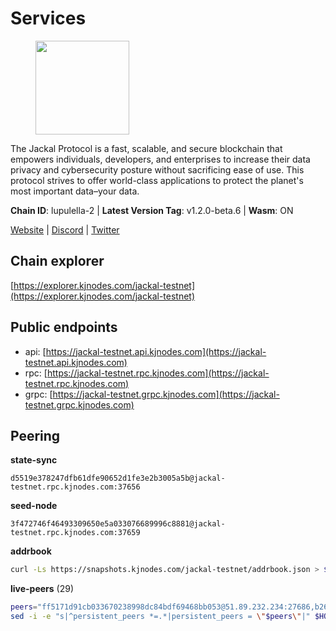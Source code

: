 # Services

<figure><img src="https://raw.githubusercontent.com/kj89/testnet_manuals/main/pingpub/logos/jackal.png" width="150" alt=""><figcaption></figcaption></figure>

The Jackal Protocol is a fast, scalable, and secure blockchain that empowers  individuals, developers, and enterprises to increase their data privacy and  cybersecurity posture without sacrificing ease of use. This protocol strives  to offer world-class applications to protect the planet's most important data–your data.

**Chain ID**: lupulella-2 | **Latest Version Tag**: v1.2.0-beta.6 | **Wasm**: ON

[Website](https://jackalprotocol.com) | [Discord](https://discord.com/invite/5GKym3p6rj) | [Twitter](https://twitter.com/Jackal_Protocol)




## Chain explorer
[https://explorer.kjnodes.com/jackal-testnet](https://explorer.kjnodes.com/jackal-testnet)

## Public endpoints

* api: [https://jackal-testnet.api.kjnodes.com](https://jackal-testnet.api.kjnodes.com)
* rpc: [https://jackal-testnet.rpc.kjnodes.com](https://jackal-testnet.rpc.kjnodes.com)
* grpc: [https://jackal-testnet.grpc.kjnodes.com](https://jackal-testnet.grpc.kjnodes.com)

## Peering

**state-sync**

```text
d5519e378247dfb61dfe90652d1fe3e2b3005a5b@jackal-testnet.rpc.kjnodes.com:37656
```

**seed-node**

```text
3f472746f46493309650e5a033076689996c8881@jackal-testnet.rpc.kjnodes.com:37659
```

**addrbook**
```bash
curl -Ls https://snapshots.kjnodes.com/jackal-testnet/addrbook.json > $HOME/.canine/config/addrbook.json
```

**live-peers** (29)
```bash
peers="ff5171d91cb033670238998dc84bdf69468bb053@51.89.232.234:27686,b26f63f307ca8e80033cbc618f7577e5be7f0c1a@95.217.118.96:27363,0394449cab5a29f24dd4f37683d3b7622f27c0fc@65.108.206.118:61156,bb36af02fd6e50f3bedbc58b3589bdc203d896fc@103.19.25.157:26656,d5519e378247dfb61dfe90652d1fe3e2b3005a5b@65.109.68.190:37656,5c2a752c9b1952dbed075c56c600c3a79b58c395@195.3.220.57:26906,4ea723e652f11433734ae2aa6f364ef0510d6636@16.163.74.176:26626,6c6c7f370febd64447770da8aec0b9d359d61565@65.109.70.23:17556,80420ad774e622bda8e1dfa9b80da11eee7eed1f@144.126.140.252:29656,09d9127972ded9e22f9f11833ed7fcfa149cf1fa@65.109.92.240:19126,2ededbdbd98580e22ae8c3676e37b6e1fc1d987b@142.132.248.253:23656,1b191fb9ef837dec648136097f94925a15dd85ab@213.170.135.20:26516,9a2c091798681f89b11f8eea370bf9c6284437c5@167.86.115.183:26656,11b91d243d43e761c96cfbf49f2f2bd06cce2df8@65.109.23.114:17556,0e3058446ee9b1ad449b5d3a60d5c4f92dd3785c@65.109.30.12:56656,5eedbfbe64b942f4ab54db3842acf3bfab034c24@161.97.74.88:46656,dbe4ae998efcb0b0fddfaa55b8cdf02b89894411@23.29.55.92:26656,e4e93ce4b050c9d821e15b69477f5da706121343@65.109.93.152:31656,372111fd8c3c11a57cd34db58b2bdd8d2b6e5005@172.104.19.93:26656,fd5b3021fe67406e63c1a3e3e89cb243bc0791c9@65.109.32.174:32656,b549c1092e37db22576e31f19cbec4b1b3b36503@116.202.227.117:37656,344d9c933f936f79f3d62eff5cd0b82775a79dac@162.19.239.230:26656,3c6d856a429224201d78c7f28026874d10a27f57@5.75.227.78:26656,451622fd913f6119a67f67e65f3ab82c3fbea529@78.107.253.133:32656,d3677c7a3f9ef42d5ba213ae84c4c5749f4ee787@44.204.38.21:26656,84af58201840781a0a62449d1dcdb0ad0cf5bdb3@91.223.3.144:26356,27238e2f804bf28a14c186a2e0f0ceaae0d2588f@176.9.98.24:30566,075c59c5917e4e41fcb3e28dba80292a457f79ea@65.108.57.170:26656,fa10dc1a1dc81ee2741e7f88327cb13d2ab56f54@65.109.23.182:19126"
sed -i -e "s|^persistent_peers *=.*|persistent_peers = \"$peers\"|" $HOME/.canine/config/config.toml
```

